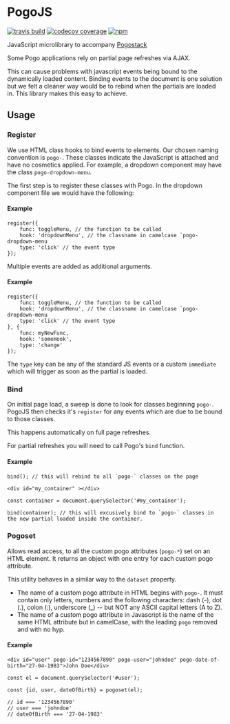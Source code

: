 # PogoJS

[![travis build](https://img.shields.io/travis/DaveOrDead/pogojs.svg?style=flat-square)](https://travis-ci.org/DaveOrDead/pogojs) [![codecov coverage](https://img.shields.io/codecov/c/github/DaveOrDead/pogojs.svg?style=flat-square)](https://codecov.io/gh/DaveOrDead/pogojs) [![npm](https://img.shields.io/npm/v/pogojs.svg)](https://www.npmjs.com/package/pogojs)

JavaScript microlibrary to accompany [Pogostack](http://www.pogostack.com)

Some Pogo applications rely on partial page refreshes via AJAX.

This can cause problems with javascript events being bound to the dynamically loaded content. Binding events to the document is one solution but we felt a cleaner way would be to rebind when the partials are loaded in. This library makes this easy to achieve.


## Usage

### Register

We use HTML class hooks to bind events to elements.  Our chosen naming convention is `pogo-`. These classes indicate the JavaScript is attached and have no cosmetics applied. For example, a dropdown component may have the class `pogo-dropdown-menu`.

The first step is to register these classes with Pogo. In the dropdown component file we would have the following:

#### Example
```
register({
    func: toggleMenu, // the function to be called
    hook: 'dropdownMenu', // the classname in camelcase `pogo-dropdown-menu
    type: 'click' // the event type
});
```
Multiple events are added as additional arguments. 

#### Example
```
register({
    func: toggleMenu, // the function to be called
    hook: 'dropdownMenu', // the classname in camelcase `pogo-dropdown-menu
    type: 'click' // the event type
}, {
    func: myNewFunc,
    hook: 'someHook',
    type: 'change'
});
```
The `type` key can be any of the standard JS events or a custom `immediate` which will trigger as soon as the partial is loaded.


### Bind

On initial page load, a sweep is done to look for classes beginning `pogo-`.  PogoJS then checks it's `register` for any events which are due to be bound to those classes.

This happens automatically on full page refreshes.

For partial refreshes you will need to call Pogo's `bind` function.

#### Example
```
bind(); // this will rebind to all `pogo-` classes on the page

<div id="my_container" ></div>

const container = document.querySelector('#my_container');

bind(container); // this will excusively bind to `pogo-` classes in the new partial loaded inside the container.

``` 


### Pogoset

Allows read access, to all the custom pogo attributes (`pogo-*`) set on an HTML element. It returns an object with one entry for each custom pogo attribute.

This utility behaves in a similar way to the `dataset` property.

* The name of a custom pogo attribute in HTML begins with `pogo-`. It must contain only letters, numbers and the following characters: dash (-), dot (.), colon (:), underscore (_) -- but NOT any ASCII capital letters (A to Z).
* The name of a custom pogo attribute in Javascript is the name of the same HTML attribute but in camelCase, with the leading `pogo` removed and with no hyp.


#### Example
```
<div id="user" pogo-id="1234567890" pogo-user="johndoe" pogo-date-of-birth="27-04-1983">John Doe</div>

const el = document.querySelector('#user');

const {id, user, dateOfBirth} = pogoset(el);

// id === '1234567890'
// user === 'johndoe'
// dateOfBirth === '27-04-1983'
```
